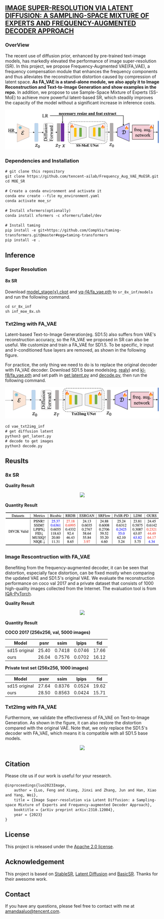 ## [IMAGE SUPER-RESOLUTION VIA LATENT DIFFUSION: A SAMPLING-SPACE MIXTURE OF EXPERTS AND FREQUENCY-AUGMENTED DECODER APPROACH](https://arxiv.org/abs/2310.12004)

### OverView
The recent use of diffusion prior, enhanced by pre-trained text-image models, has markedly elevated the performance of image super-resolution (SR). 
In this project, we propose Frequency-Augmented VAE(FA_VAE), a frequency compensation module that enhances the frequency components and thus alleviates the reconstruction distortion caused by compression of latent space. **As FA_VAE is a stand-alone module, we also apply it to Image Reconstruction and Text-to-Image Generation and show examples in the repo.** In addition, we propose to use Sample-Space Mixture of Experts (SS-MoE) to achieve more powerful latent-based SR, which steadily improves the capacity of the model without a significant increase in inference costs. 


<p align="center">
    <img src="assets/framework.png">
</p>



### Dependencies and Installation
```
# git clone this repository
git clone https://github.com/tencent-ailab/Frequency_Aug_VAE_MoESR.git
cd MOE_SR

# Create a conda environment and activate it
conda env create --file my_environment.yaml
conda activate moe_sr

# Install xformers(optionally)
conda install xformers -c xformers/label/dev

# Install taming
pip install -e git+https://github.com/CompVis/taming-transformers.git@master#egg=taming-transformers
pip install -e .

```


## <a name="inference"></a>Inference

### Super Resolution

#### 8x SR

Download [model_stage{x}.ckpt](https://huggingface.co/amandaa/moe_sr/tree/main/Unet) and [vq-f4/fa_vae.pth](https://huggingface.co/amandaa/moe_sr/tree/main/first_stage_models/vq-f4) to `sr_8x_inf/models` and run the following command.

```shell
cd sr_8x_inf
sh inf_moe_8x.sh
```

### Txt2Img with FA_VAE

Latent-based Text-to-Image Generation(eg. SD1.5) also suffers from VAE's reconstruction accuracy, so the FA_VAE we proposed in SR can also be useful. We customize and train a FA_VAE for SD1.5. To be specific, lr input and lr-conditioned fuse layers are removed, as shown in the following figure. 

For practice, the only thing we need to do is to replace the original decoder with FA_VAE decoder. Download SD1.5 base models(eg. [realv](https://huggingface.co/SG161222/Realistic_Vision_V5.1_noVAE/tree/main)) and [kl-f8/fa_vae.pth](https://huggingface.co/amandaa/moe_sr/tree/main/first_stage_models/kl-f8) and set path in [get latent.py](https://github.com/tencent-ailab/Frequency_Aug_VAE_MoESR/blob/main/vae_txt2img_inf/get_latent.py#11) and [decode.py](https://github.com/tencent-ailab/Frequency_Aug_VAE_MoESR/blob/main/vae_txt2img_inf/decode.py#13), then run the following command.

<p align="center">
    <img src="assets/txt2img_strcut.png">
</p>

```shell
cd vae_txt2img_inf
# get diffusion latent
python3 get_latent.py
# decode to get images
python3 decode.py
```

## Reuslts
### 8x SR

**Quality Result**
<p align="center">
    <img src="assets/8x_SR.png">
</p>

**Quantity Result**
<p align="center">
    <img src="assets/quantity_result_8x_SR.png">
</p>


### Image Rescontruction with FA_VAE
Benefiting from the frequency-augmented decoder, it can be seen that distortion, especially face distortion, can be fixed mostly when comparing the updated VAE and SD1.5's original VAE. We evaluate the reconstruction performance on coco val 2017 and a private dataset that consists of 1000 high-quality images collected from the Internet. The evaluation tool is from [IQA-PyTorch](https://github.com/chaofengc/IQA-PyTorch).

**Quality Result**
<p align="center">
    <img src="assets/result_reconstruct.png">
</p>

**Quantity Result**

**COCO 2017 (256x256, val, 5000 images)**

|  Model  | psnr  |  ssim   | lpips  |  fid   |
| ---- | ----  |  ----  | ----  |  ----  |
|  sd15 original  | 25.40 |  0.7418  | 0.0746 | 17.66 |
|  ours  |  26.04 | 0.7576  | 0.0702 | 16.12  |


**Private test set (256x256, 1000 images)**

|  Model  | psnr  |  ssim   | lpips  |  fid   |
| ---- | ----  |  ----  | ----  |  ----  |
|  sd15 original  | 27.64 |  0.8376  | 0.0524 | 19.62 |
|  ours  | 28.50 | 0.8563 | 0.0424 | 15.71 |


### Txt2Img with FA_VAE
Furthermore, we validate the effectiveness of FA_VAE on Text-to-Image Generation. As shown in the figure, it can also restore the distortion compared with the original VAE. Note that, we only replace the SD1.5's decoder with FA_VAE, which means it is compatible with all SD1.5 base models. 

<p align="center">
    <img src="assets/result_txt2img.png">
</p>

## Citation

Please cite us if our work is useful for your research.

    @inproceedings{luo2023Image,
        author = {Luo, Feng and Xiang, Jinxi and Zhang, Jun and Han, Xiao and Yang, Wei},
        title = {Image Super-resolution via Latent Diffusion: a Sampling-space Mixture of Experts and Frequency-augmented Decoder Approach},
        booktitle = {arXiv preprint arXiv:2310.12004},
        year = {2023}
    }


## License

This project is released under the [Apache 2.0 license](LICENSE).

## Acknowledgement

This project is based on [StableSR](https://github.com/IceClear/StableSR), [Latent Diffusion](https://github.com/CompVis/latent-diffusion) and [BasicSR](https://github.com/XPixelGroup/BasicSR). Thanks for their awesome work.

## Contact

If you have any questions, please feel free to contact with me at amandaaluo@tencent.com.